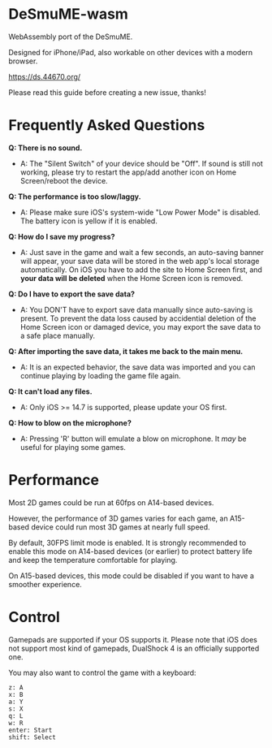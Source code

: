 # DeSmuME-wasm

WebAssembly port of the DeSmuME. 

Designed for iPhone/iPad, also workable on other devices with a modern browser.

https://ds.44670.org/

Please read this guide before creating a new issue, thanks!

# Frequently Asked Questions

**Q: There is no sound.**

- A: The "Silent Switch" of your device should be "Off". If sound is still not working, please try to restart the app/add another icon on Home Screen/reboot the device.

**Q: The performance is too slow/laggy.**

- A: Please make sure iOS's system-wide "Low Power Mode" is disabled. The battery icon is yellow if it is enabled.

**Q: How do I save my progress?**

- A: Just save in the game and wait a few seconds, an auto-saving banner will appear, your save data will be stored in the web app's local storage automatically. On iOS you have to add the site to Home Screen first, and **your data will be deleted** when the Home Screen icon is removed.

**Q: Do I have to export the save data?**

- A: You DON'T have to export save data manually since auto-saving is present. To prevent the data loss caused by accidential deletion of the Home Screen icon or damaged device, you may export the save data to a safe place manually.

**Q: After importing the save data, it takes me back to the main menu.**

- A: It is an expected behavior, the save data was imported and you can continue playing by loading the game file again.

**Q: It can't load any files.**

- A: Only iOS >= 14.7 is supported, please update your OS first.

**Q: How to blow on the microphone?**

- A: Pressing 'R' button will emulate a blow on microphone. It *may* be useful for playing some games.


# Performance

Most 2D games could be run at 60fps on A14-based devices. 

However, the performance of 3D games varies for each game, an A15-based device could run most 3D games at nearly full speed.

By default, 30FPS limit mode is enabled. It is strongly recommended to enable this mode on A14-based devices (or earlier) to protect battery life and keep the temperature comfortable for playing. 

On A15-based devices, this mode could be disabled if you want to have a smoother experience.

# Control

Gamepads are supported if your OS supports it. Please note that iOS does not support most kind of gamepads, DualShock 4 is an officially supported one.

You may also want to control the game with a keyboard:
```
z: A
x: B
a: Y
s: X
q: L
w: R
enter: Start
shift: Select
```
